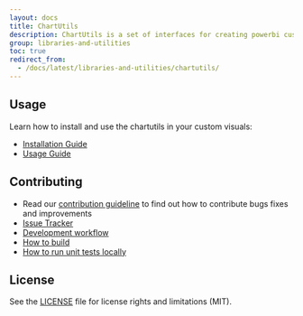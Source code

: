 ```yaml
---
layout: docs
title: ChartUtils
description: ChartUtils is a set of interfaces for creating powerbi custom visuals
group: libraries-and-utilities
toc: true
redirect_from:
  - /docs/latest/libraries-and-utilities/chartutils/
---
```


## Usage
Learn how to install and use the chartutils in your custom visuals:
* [Installation Guide](https://github.com/Microsoft/powerbi-visuals-utils-chartutils/blob/master/docs/usage/installation-guide.md)
* [Usage Guide](https://github.com/Microsoft/powerbi-visuals-utils-chartutils/blob/master/docs/usage/usage-guide.md)

## Contributing
* Read our [contribution guideline](https://github.com/Microsoft/powerbi-visuals-utils-chartutils/blob/master/CONTRIBUTING.md) to find out how to contribute bugs fixes and improvements
* [Issue Tracker](https://github.com/Microsoft/powerbi-visuals-utils-chartutils/issues)
* [Development workflow](https://github.com/Microsoft/powerbi-visuals-utils-chartutils/blob/master/docs/dev/development-workflow.md)
* [How to build](https://github.com/Microsoft/powerbi-visuals-utils-chartutils/blob/master/docs/dev/development-workflow.md#how-to-build)
* [How to run unit tests locally](https://github.com/Microsoft/powerbi-visuals-utils-chartutils/blob/master/docs/dev/development-workflow.md#how-to-run-unit-tests-locally)

## License
See the [LICENSE](https://github.com/Microsoft/powerbi-visuals-utils-chartutils/blob/master/LICENSE) file for license rights and limitations (MIT).